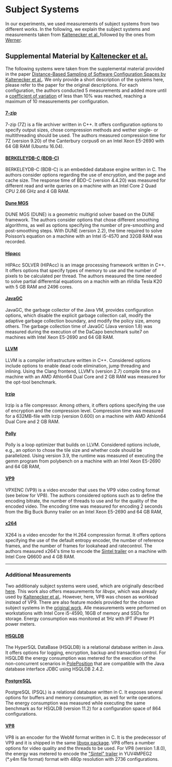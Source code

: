 # Subject Systems

In our experiments, we used measurements of subject systems from two different works. In the following, we explain the subject systems and measurements taken from [Kaltenecker et al.][kaltenecker],followed by the ones from [Werner][werner].


## Supplemental Material by [Kaltenecker et al.][kaltenecker]

The following systems were taken from the supplemental material provided in the paper [Distance-Based Sampling of Software Configuration Spaces by Kaltenecker et al.][kaltenecker]. We only provide a short description of the systems here, please refer to the paper for the original descriptions.
For each configuration, the authors conducted 5 measurements and added more until a [coefficient of variation][cv] of less than 10% was reached, reaching a maximum of 10 measurements per configuration.

[kaltenecker]: https://www.se.cs.uni-saarland.de/publications/docs/KaGrSi+19.pdf
[cv]: https://en.wikipedia.org/wiki/Coefficient_of_variation



#### [7-zip](https://www.7-zip.org/)

7-zip (7Z) is a file archiver written in C++. It offers configuration options to specify output sizes, chose compression methods and wether single- or multithreading should be used.
The authors measured compression time for 7Z (version 9.20) of the Canterbury corpus6 on an Intel Xeon E5-2690 with 64 GB RAM (Ubuntu 16.04).

#### [BERKELEYDB-C (BDB-C)](https://docs.oracle.com/cd/E17276_01/html/api_reference/C/frame_main.html)

BERKELEYDB-C (BDB-C) is an embedded database engine
written in C. The authors consider options regarding the use of encryption, and the page and cache size. The response time of BDD-C (version 4.4.20) was measured for different read and write queries on a machine with an Intel Core 2 Quad
CPU 2.66 GHz and 4 GB RAM.

#### [Dune MGS](https://dune-project.org/)

DUNE MGS (DUNE) is a geometric multigrid solver based on the DUNE framework. The authors consider options that chose different smoothing algorithms, as well as options specifying the number of pre-smoothing and post-smoothing steps. With DUNE (version 2.2), the time required to solve Poisson’s equation on a machine with an Intel i5-4570 and 32GB RAM was recorded.

#### [Hipacc](https://hipacc-lang.org/)
HIPAcc SOLVER (HIPAcc) is an image processing framework
written in C++. 
It offers options that specify types of memory to use and the number of pixels to be calculated per thread. The authors measured the time needed to solve partial differential equations on a machin with an nVidia
Tesla K20 with 5 GB RAM and 2496 cores.

#### [JavaGC](https://www.oracle.com/webfolder/technetwork/tutorials/obe/java/gc01/index.html)
JavaGC, the garbage collector of the Java VM, provides configuration options, which disable the explicit garbage collection call, modify the adaptive
garbage collection boundary, and modify the policy size, among others.
The garbage collection time of JavaGC (Java version 1.8) was measured during the execution of the DaCapo benchmark suite7 on machines with Intel Xeon
E5-2690 and 64 GB RAM.

#### [LLVM](https://llvm.org/)

LLVM is a compiler infrastructure written in C++.
Considered options include options to enable dead code elimination, jump threading and inlining. Using the Clang frontend, LLVM's (version 2.7) compile time on a machine with an AMD Athlon64 Dual Core and 2 GB RAM was measured for the opt-tool
benchmark.  

#### [lrzip](https://github.com/ckolivas/lrzip)

lrzip is a file compressor. 
Among others, it offers options specifying the use of encryption and the compression level. Compression time was measured for a 632MB-file with lrzip (version 0.600) on a machine with AMD Athlon64 Dual Core and 2 GB RAM.

#### [Polly](https://polly.llvm.org/)

Polly is a loop optimizer that builds on LLVM.
Considered options include, e.g., an option to chose the tile size and whether code should be parallelized. Using version 3.9, the runtime was measured of executing the
gemm program from polybench on a machine with an Intel Xeon E5-2690 and 64 GB RAM,

#### [VP9](https://www.webmproject.org/docs/encoder-parameters/)

VPXENC (VP9) is a video encoder that uses the VP9 video
coding format (see below for VP8). The authors considered options such as to define the encoding bitrate, the number of threads to use and for the quality of the encoded video.
The encoding time was measured for encoding 2 seconds from the Big Buck Bunny trailer on an Intel Xeon E5-2690 and 64 GB RAM,

#### [x264](https://www.videolan.org/developers/x264.html)

X264 is a video encoder for the H.264 compression format. It offers options specifying the use of the default entropy encoder, the number of reference frames, and the number of frames for lookahead and ratecontrol.
The authors measured x264's time to encode the [Sintel trailer][sintel] on a machine with Intel Core Q6600 and 4 GB RAM.


---

### Additional Measurements
Two additionaly subject systems were used, which are originally described [here][nw-thesis]. This work also offers measurements for *libvpx*, which was already used by [Kaltenecker et al.][kaltenecker]. However, here, VP8 was chosen as workload instead of VP9.
There are also feature models provided for the chosen subject systems in the [original work][werner]. 
Alle measurements were performed on workstations with Intel Core i5-4590, 16GB of memory and SSDs for storage.
Energy consumption was monitored at 1Hz with IPT iPower P1 power meters.

#### [HSQLDB](http://hsqldb.org/)

The HyperSQL DataBase (HSQLDB) is a relational database written in Java. It offers options for logging, encryption, backup and transaction control.
For HSQLDB the energy consumption was metered for the execution of the non-concurrent scenarios in [PolePosition](http://www.polepos.org/) that are compatible with the Java database interface JDBC using HSQLDB 2.4.2.

#### [PostgreSQL](https://www.postgresql.org/)

PostgreSQL (PSQL) is a relational database written in C. It exposes several options for buffers and memory consumption, as well for write operations.
The energy consumption was measured while executing the same benchmark as for HSQLDB (version 11.2) for a configuration space of 864 configurations.


#### [VP8](https://www.webmproject.org/docs/encoder-parameters/)
VP8 is an encoder for the WebM format written in C. It is the predecessor of VP9 and it is shipped in the same [libvpx package][libvpx]. VP8 offers a number options for video quality and the threads to be used.
For VP8 (version 1.8.0), the energy was metered to encode the ["Sintel" trailer][sintel] in YUV4MPEG2 (*.y4m file format) format with 480p
resolution with 2736 configurations.


[sintel]: https://media.xiph.org/
[nw-thesis]: <https://www.se.cs.uni-saarland.de/theses/NiklasWernerMA.pdf> "Niklas Werner's Bachelor thesis"
[werner]: <https://www.se.cs.uni-saarland.de/theses/NiklasWernerMA.pdf> "Niklas Werner's Bachelor thesis"

[libvpx]: https://www.webmproject.org/code/

[md-mape]: mape/README.md
[md-subject-systems]: ./systems/README.md
[md-calibration]: calibration/README.md
[md-main]: ./README.md